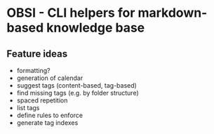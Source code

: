 # OBSI - CLI helpers for markdown-based knowledge base

## Feature ideas
- formatting?
- generation of calendar
- suggest tags (content-based, tag-based)
- find missing tags (e.g. by folder structure)
- spaced repetition
- list tags
- define rules to enforce
- generate tag indexes